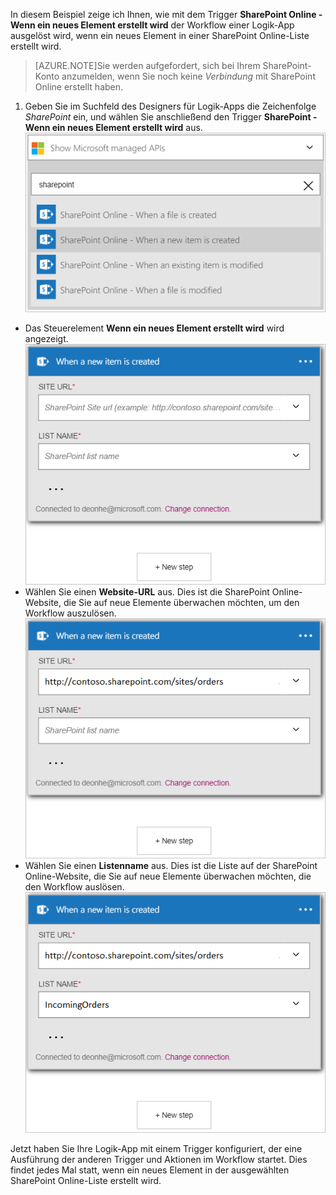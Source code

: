 In diesem Beispiel zeige ich Ihnen, wie mit dem Trigger **SharePoint Online - Wenn ein neues Element erstellt wird** der Workflow einer Logik-App ausgelöst wird, wenn ein neues Element in einer SharePoint Online-Liste erstellt wird.

>[AZURE.NOTE]Sie werden aufgefordert, sich bei Ihrem SharePoint-Konto anzumelden, wenn Sie noch keine *Verbindung* mit SharePoint Online erstellt haben.  

1. Geben Sie im Suchfeld des Designers für Logik-Apps die Zeichenfolge *SharePoint* ein, und wählen Sie anschließend den Trigger **SharePoint - Wenn ein neues Element erstellt wird** aus.  
![SharePoint Online-Trigger – Abbildung](./media/connectors-create-api-sharepointonline/trigger-1.png)  
- Das Steuerelement **Wenn ein neues Element erstellt wird** wird angezeigt.  
![SharePoint Online-Trigger – Abbildung 2](./media/connectors-create-api-sharepointonline/trigger-2.png)  
- Wählen Sie einen **Website-URL** aus. Dies ist die SharePoint Online-Website, die Sie auf neue Elemente überwachen möchten, um den Workflow auszulösen.  
![SharePoint Online-Trigger – Abbildung 3](./media/connectors-create-api-sharepointonline/trigger-3.png)  
- Wählen Sie einen **Listenname** aus. Dies ist die Liste auf der SharePoint Online-Website, die Sie auf neue Elemente überwachen möchten, die den Workflow auslösen.  
![SharePoint Online-Trigger – Abbildung 4](./media/connectors-create-api-sharepointonline/trigger-4.png)  

Jetzt haben Sie Ihre Logik-App mit einem Trigger konfiguriert, der eine Ausführung der anderen Trigger und Aktionen im Workflow startet. Dies findet jedes Mal statt, wenn ein neues Element in der ausgewählten SharePoint Online-Liste erstellt wird.  

<!---HONumber=AcomDC_0727_2016-->
